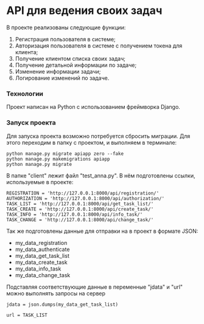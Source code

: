 # API для ведения своих задач

В проекте реализованы следующие функции:
1. Регистрация пользователя в системе;
2. Авторизация пользователя в системе с получением токена для клиента;
3. Получение клиентом списка своих задач;
4. Получение детальной информации по задаче;
5. Изменение информации задачи;
6. Логирование изменений по задаче.

### Технологии

Проект написан на Python с использованием фреймворка Django.

### Запуск проекта

Для запуска проекта возможно потребуется сбросить миграции. Для этого переходим в папку с проектом, и выполняем в терминале:
```
python manage.py migrate apiapp zero --fake
python manage.py makemigrations apiapp
python manage.py migrate
```

В папке \"client\" лежит файл \"test_anna.py\". В нём подготовлены ссылки, используемые в проекте:
```
REGISTRATION = 'http://127.0.0.1:8000/api/registration/'
AUTHORIZATION = 'http://127.0.0.1:8000/api/authorization/'
TASK_LIST = 'http://127.0.0.1:8000/api/get_task_list/'
TASK_CREATE = 'http://127.0.0.1:8000/api/create_task/'
TASK_INFO = 'http://127.0.0.1:8000/api/info_task/'
TASK_CHANGE = 'http://127.0.0.1:8000/api/change_task/'
```

Так же подготовлены данные для отправки на в проект в формате JSON:
* my_data_registration
* my_data_authenticate
* my_data_get_task_list
* my_data_create_task
* my_data_info_task
* my_data_change_task

Подставляя соответствующие данные в переменные \"jdata\" и \"url\" можно выполнять запросы на сервер
```
jdata = json.dumps(my_data_get_task_list)

url = TASK_LIST
```
